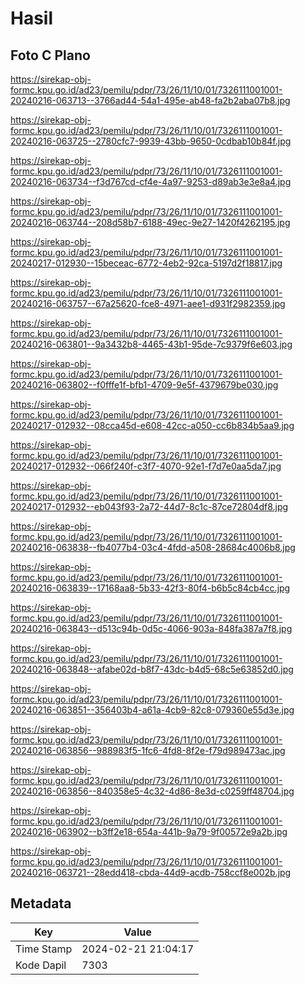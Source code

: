 # Hasil

## Foto C Plano

https://sirekap-obj-formc.kpu.go.id/ad23/pemilu/pdpr/73/26/11/10/01/7326111001001-20240216-063713--3766ad44-54a1-495e-ab48-fa2b2aba07b8.jpg

https://sirekap-obj-formc.kpu.go.id/ad23/pemilu/pdpr/73/26/11/10/01/7326111001001-20240216-063725--2780cfc7-9939-43bb-9650-0cdbab10b84f.jpg

https://sirekap-obj-formc.kpu.go.id/ad23/pemilu/pdpr/73/26/11/10/01/7326111001001-20240216-063734--f3d767cd-cf4e-4a97-9253-d89ab3e3e8a4.jpg

https://sirekap-obj-formc.kpu.go.id/ad23/pemilu/pdpr/73/26/11/10/01/7326111001001-20240216-063744--208d58b7-6188-49ec-9e27-1420f4262195.jpg

https://sirekap-obj-formc.kpu.go.id/ad23/pemilu/pdpr/73/26/11/10/01/7326111001001-20240217-012930--15beceac-6772-4eb2-92ca-5197d2f18817.jpg

https://sirekap-obj-formc.kpu.go.id/ad23/pemilu/pdpr/73/26/11/10/01/7326111001001-20240216-063757--67a25620-fce8-4971-aee1-d931f2982359.jpg

https://sirekap-obj-formc.kpu.go.id/ad23/pemilu/pdpr/73/26/11/10/01/7326111001001-20240216-063801--9a3432b8-4465-43b1-95de-7c9379f6e603.jpg

https://sirekap-obj-formc.kpu.go.id/ad23/pemilu/pdpr/73/26/11/10/01/7326111001001-20240216-063802--f0fffe1f-bfb1-4709-9e5f-4379679be030.jpg

https://sirekap-obj-formc.kpu.go.id/ad23/pemilu/pdpr/73/26/11/10/01/7326111001001-20240217-012932--08cca45d-e608-42cc-a050-cc6b834b5aa9.jpg

https://sirekap-obj-formc.kpu.go.id/ad23/pemilu/pdpr/73/26/11/10/01/7326111001001-20240217-012932--066f240f-c3f7-4070-92e1-f7d7e0aa5da7.jpg

https://sirekap-obj-formc.kpu.go.id/ad23/pemilu/pdpr/73/26/11/10/01/7326111001001-20240217-012932--eb043f93-2a72-44d7-8c1c-87ce72804df8.jpg

https://sirekap-obj-formc.kpu.go.id/ad23/pemilu/pdpr/73/26/11/10/01/7326111001001-20240216-063838--fb4077b4-03c4-4fdd-a508-28684c4006b8.jpg

https://sirekap-obj-formc.kpu.go.id/ad23/pemilu/pdpr/73/26/11/10/01/7326111001001-20240216-063839--17168aa8-5b33-42f3-80f4-b6b5c84cb4cc.jpg

https://sirekap-obj-formc.kpu.go.id/ad23/pemilu/pdpr/73/26/11/10/01/7326111001001-20240216-063843--d513c94b-0d5c-4066-903a-848fa387a7f8.jpg

https://sirekap-obj-formc.kpu.go.id/ad23/pemilu/pdpr/73/26/11/10/01/7326111001001-20240216-063848--afabe02d-b8f7-43dc-b4d5-68c5e63852d0.jpg

https://sirekap-obj-formc.kpu.go.id/ad23/pemilu/pdpr/73/26/11/10/01/7326111001001-20240216-063851--356403b4-a61a-4cb9-82c8-079360e55d3e.jpg

https://sirekap-obj-formc.kpu.go.id/ad23/pemilu/pdpr/73/26/11/10/01/7326111001001-20240216-063856--988983f5-1fc6-4fd8-8f2e-f79d989473ac.jpg

https://sirekap-obj-formc.kpu.go.id/ad23/pemilu/pdpr/73/26/11/10/01/7326111001001-20240216-063856--840358e5-4c32-4d86-8e3d-c0259ff48704.jpg

https://sirekap-obj-formc.kpu.go.id/ad23/pemilu/pdpr/73/26/11/10/01/7326111001001-20240216-063902--b3ff2e18-654a-441b-9a79-9f00572e9a2b.jpg

https://sirekap-obj-formc.kpu.go.id/ad23/pemilu/pdpr/73/26/11/10/01/7326111001001-20240216-063721--28edd418-cbda-44d9-acdb-758ccf8e002b.jpg


## Metadata

| Key        | Value               |
| ---------- | ------------------- |
| Time Stamp | 2024-02-21 21:04:17 |
| Kode Dapil | 7303                |



